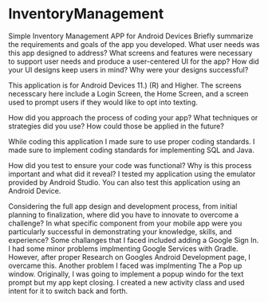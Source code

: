 # InventoryManagement
Simple Inventory Management APP for Android Devices 
Briefly summarize the requirements and goals of the app you developed. What user needs was this app designed to address?
What screens and features were necessary to support user needs and produce a user-centered UI for the app? How did your UI designs keep users in mind? Why were your designs successful?

This application is for Android Devices 11.) (R) and Higher. The screens necesscary here include a Login Screen, the Home Screen, and a screen used to prompt users if they would like to opt into texting. 

How did you approach the process of coding your app? What techniques or strategies did you use? How could those be applied in the future?

While coding this application I made sure to use proper coding standards. I made sure to implement coding standards for implementing SQL and Java.

How did you test to ensure your code was functional? Why is this process important and what did it reveal?
I tested my application using the emulator provided by Android Studio. You can also test this application using an Android Device. 

Considering the full app design and development process, from initial planning to finalization, where did you have to innovate to overcome a challenge?
In what specific component from your mobile app were you particularly successful in demonstrating your knowledge, skills, and experience?
Some challanges that I faced included adding a Google Sign In. I had some minor problems implmenting Google Services with Gradle. However, after proper Research on Googles Android Development page, I overcame this. Another problem I faced was implmenting The a Pop up window. Originally, I was going to implement a popup windo for the text prompt but my app kept closing. I created a new activity class and used intent for it to switch back and forth. 
